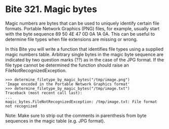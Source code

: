 # Bite 321. Magic bytes

Magic numbers are bytes that can be used to uniquely identify certain file formats. Portable Network Graphics (PNG) files, for example, usually start with the byte sequence 89 50 4E 47 0D 0A 1A 0A. This can be useful to determine file types when file extensions are missing or wrong.

In this Bite you will write a function that identifies file types using a supplied magic numbers table. Arbitrary single bytes in the magic byte sequence are indicated by two question marks (??) as in the case of the JPG format. If the file type cannot be determined the function should raise an FileNotRecognizedException.

```repl
>>> determine_filetype_by_magic_bytes("/tmp/image.png")
'Image encoded in the Portable Network Graphics format'
>>> determine_filetype_by_magic_bytes("/tmp/image.txt")
Traceback (most recent call last):
...
magic_bytes.FileNotRecognizedException: /tmp/image.txt: File format not recognized
```

Note: Make sure to strip out the comments in parenthesis from byte sequences in the magic table (e.g. JPG format).